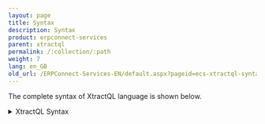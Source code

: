 ```yaml
---
layout: page
title: Syntax
description: Syntax
product: erpconnect-services
parent: xtractql
permalink: /:collection/:path
weight: 7
lang: en_GB
old_url: /ERPConnect-Services-EN/default.aspx?pageid=ecs-xtractql-syntax
---
```


The complete syntax of XtractQL language is shown below.

<details>
<summary>XtractQL Syntax</summary>
{% highlight xql %}
XtractQL
   := (SelectCommand | ExecuteCommand | DescribeCommand) 
  
SelectCommand
   := "SELECT" [SelectResult] SelectFieldList "FROM" (SelectQuery | SelectQueryBW 
        | SelectTable)
  
SelectResult      
   := "TOP" Integer ["SKIP" Integer]
  
SelectFieldList
   := "*" | (SelectField {"," SelectField})
  
SelectField
   := (Identifier | String | StringPassThrough) ["AS" (Identifier | String |
        StringPassThrough)]
  
SelectQuery
   := "QUERY" String [Into] ["WHERE" SelectQueryCriteria {"," 
        SelectQueryCriteria}] ["USING" String]
  
SelectQueryBW
   := "BWQUERY" String [Into] ["WHERE" SelectQueryCriteria {"," SelectQueryCriteria}]
  
SelectQueryCriteria
   := Identifier (("EQ" | "NE" | GT" | "LT" | "GE" | "LE" | "MP") (String | Variable) | ("IN" "(" SelectQueryCriteriaRange {[","] SelectQueryCriteriaRange} ")") | ("BT" (String | Variable) "AND" (String | Variable)))
  
SelectQueryCriteriaRange
   := "(" (("I" | "INCLUDE") | ("E" | "EXCLUDE")) "," (("EQ" | "NE" | GT" | "LT" | "GE" | "LE") | "LIKE") "," (String | Variable) ["," (String | Variable)] ")"
  
SelectTable
   := ["TABLE"] (String | Identifier) [Into] ["WHERE" SelectTableWhereExpression]) [WithOptions{CUSTOMFUNCTIONNAME}]
  
SelectTableWhereExpression
   := SelectTableWhereTerm {("AND" | "OR") SelectTableWhereTerm}
     
SelectTableWhereTerm
   := SelectTableWhereFactor | ("(" SelectTableWhereExpression ")")
  
SelectTableWhereFactor
   := Identifier (SelectTableWhereFactorOperator | SelectTableWhereFactorNull | (["NOT"] (SelectTableWhereFactorLike | SelectTableWhereFactorBetween | SelectTableWhereFactorIn)))
  
SelectTableWhereFactorOperator
   := ("EQ" | "NE" | "LT" | "GT" | "LE" | "GE") SelectTableWhereFactorValue
     
SelectTableWhereFactorNull  
   := "IS" ["NOT"] "NULL"
  
SelectTableWhereFactorLike
   := "LIKE" (String  | Variable)
  
SelectTableWhereFactorBetween
   := "BETWEEN" SelectTableWhereFactorValue "AND" SelectTableWhereFactorValue
  
SelectTableWhereFactorIn
   := "IN" "(" String {"," String} ")"
  
SelectTableWhereFactorValue
   := String | Integer | Number | Variable | Identifier
  
ExecuteCommand
   := "EXECUTE" (ExecuteMDX | ExecuteFunction)
  
ExecuteMDX
   := "MDX" StringPassThrough [Into]
  
ExecuteFunction
   := "FUNCTION" String [(Imports | Exports | Tables) {(Imports | Exports | Tables)}]
  
Imports
   := ("IMPORTS" | "IMPORTING") ImportsParameter {"," ImportsParameter}
     
ImportsParameter
   := Variable "=" Identifier
  
Exports
   := ("EXPORTS" | "EXPORTING") ExportsParameter {"," ExportsParameter}
     
ExportsParameter
   := Identifier "=" (String | Integer | Number | Variable)
  
Tables
   := "TABLES" TablesParameter {"," TablesParameter}
  
TablesParameter
   := Identifier ["=" (Variable | Table)] [Into]
  
Table
   := "(" TableMaps [","] TableValues {[","] TableValues} ")"
  
TableMaps
   := "(" Identifier {"," Identifier} ")"
     
TableValues
   := "(" String {"," String} ")"
  
DescribeCommand
   := "DESCRIBE" (DescribeTable | DescribeQuery | DescribeQueryBW | DescribeFunction | DescribeStructure) [Into]
  
DescribeTable
   := "TABLE" ((String ["GET" "FIELDS"]) | DescribeTableCatalog)
  
DescribeTableCatalog
   := "CATALOG" "WHERE" "TABLENAME" ("EQ" | "LIKE") String
  
DescribeQuery
   := "QUERY" (DescribeQueryGet | DescribeQueryCatalog | DescribeQueryUserGroup) 
  
DescribeQueryGet
   := String "GET" ("FIELDS" | "VARIANTS" | "SELECTION-PARAMETERS")
     
DescribeQueryCatalog
   := "CATALOG" "WHERE" DescribeQueryCatalogParameter {","  DescribeQueryCatalogParameter}
  
DescribeQueryCatalogParameter
   := DescribeQueryWorkspace | ("USERGROUP" ("EQ" | "LIKE") String) | ("QUERYNAME" ("EQ" | "LIKE") String)
  
DescribeQueryUserGroup
   := "USERGROUP" "WHERE" DescribeQueryWorkspace
  
DescribeQueryWorkspace
   := "WORKSPACE" "EQ" String{G,S,GLOBAL,STANDARD}
  
DescribeQueryBW
   := "BWQUERY" (DescribeQueryBWGet | DescribeQueryBWCatalog) 
  
DescribeQueryBWCatalog
   := "CATALOG" "WHERE" "CUBENAME" ("EQ" | "LIKE") String
     
DescribeQueryBWGet
   := String "GET" ("MEASURES" | "VARIABLES" | "DIMENSIONS" | ("DIMENSIONS-PROPERTIES" ["OF"] String))
  
DescribeFunction
   := "FUNCTION" (DescribeFunctionCatalog | (String "GET" ("EXPORTS" | "IMPORTS" | DescribeFunctionTables)))
  
DescribeFunctionCatalog
   := "CATALOG" "WHERE" "FUNCTIONNAME" ("EQ" | "LIKE") String
  
DescribeFunctionTables
   := "TABLES" | (("TABLES-STRUCTURE" | "TABLES-DATATABLE") ["OF"] String)
  
DescribeStructure
   := "STRUCTURE" String
  
Into
   := "INTO" Variable
  
WithOptions
   := ("WITH" | "WITH-OPTIONS") "(" Settings ")"
        
Settings
   :=  Identifier "=" String {"," Identifier "=" String}
  
Tokens
------
  
Variable
   := "@" , Identifier
  
Identifier
    := (Letter | "_") , {Letter | Digit | "_" | "-" | "$"}
      
String
    := ("'" , {ANY-CHARACTER-EXCEPT-QUOTE | "''"} , "'") | (""" , {ANY-CHARACTER-EXCEPT-QUOTE | """"} , """)
     
StringPassThrough
    := ("[" , {ANY-CHARACTER-EXCEPT-QUOTE | "]]"} , "]") | ("|" , {ANY-CHARACTER-EXCEPT-QUOTE | "||"} , "|")
Number
   := ["-" | "+"] , DigitSequence , ["." , DigitSequence]
Integer
   := DigitSequence
DigitSequence
    := Digit , {Digit}
Digit               
    := "0-9"
Letter
    := "A-Za-z"
{% endhighlight %}
</details>